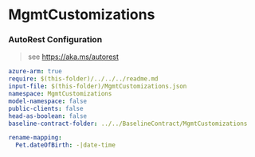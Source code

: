 # MgmtCustomizations

### AutoRest Configuration

> see https://aka.ms/autorest

``` yaml
azure-arm: true
require: $(this-folder)/../../../readme.md
input-file: $(this-folder)/MgmtCustomizations.json
namespace: MgmtCustomizations
model-namespace: false
public-clients: false
head-as-boolean: false
baseline-contract-folder: ../../BaselineContract/MgmtCustomizations

rename-mapping:
  Pet.dateOfBirth: -|date-time
```
